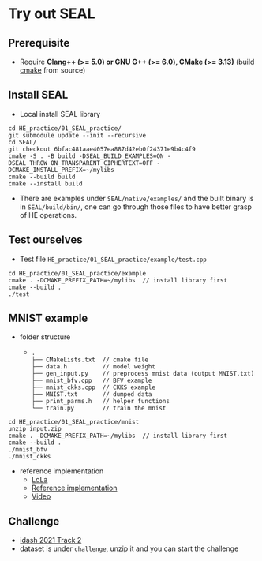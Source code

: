 # Try out SEAL

## Prerequisite

- Require **Clang++ (>= 5.0) or GNU G++ (>= 6.0), CMake (>= 3.13)** (build [cmake](https://github.com/Kitware/CMake.git) from source)

## Install SEAL

- Local install SEAL library

```
cd HE_practice/01_SEAL_practice/
git submodule update --init --recursive
cd SEAL/
git checkout 6bfac481aae4057ea887d42eb0f24371e9b4c4f9
cmake -S . -B build -DSEAL_BUILD_EXAMPLES=ON -DSEAL_THROW_ON_TRANSPARENT_CIPHERTEXT=OFF -DCMAKE_INSTALL_PREFIX=~/mylibs
cmake --build build
cmake --install build
```

- There are examples under `SEAL/native/examples/` and the built binary is in `SEAL/build/bin/`, one can go through those files to have better grasp of HE operations.

## Test ourselves

- Test file `HE_practice/01_SEAL_practice/example/test.cpp`

```
cd HE_practice/01_SEAL_practice/example
cmake . -DCMAKE_PREFIX_PATH=~/mylibs  // install library first
cmake --build .
./test
```

## MNIST example

- folder structure
    - ```
      .
      ├── CMakeLists.txt  // cmake file
      ├── data.h          // model weight
      ├── gen_input.py    // preprocess mnist data (output MNIST.txt)
      ├── mnist_bfv.cpp   // BFV example
      ├── mnist_ckks.cpp  // CKKS example
      ├── MNIST.txt       // dumped data
      ├── print_parms.h   // helper functions
      └── train.py        // train the mnist
      ```

```
cd HE_practice/01_SEAL_practice/mnist
unzip input.zip
cmake . -DCMAKE_PREFIX_PATH=~/mylibs  // install library first
cmake --build .
./mnist_bfv
./mnist_ckks
```

- reference implementation
    - [LoLa](https://arxiv.org/pdf/1812.10659.pdf)
    - [Reference implementation](./mnist/20210305.pdf)
    - [Video](https://tinyurl.com/pnhxmhbt)

## Challenge

- [idash 2021 Track 2](http://www.humangenomeprivacy.org/2021/competition-tasks.html)
- dataset is under `challenge`, unzip it and you can start the challenge

